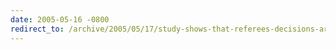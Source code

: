 ```yaml
---
date: 2005-05-16 -0800
redirect_to: /archive/2005/05/17/study-shows-that-referees-decisions-are-influenced-by-spectator-pressure.aspx/
---
```


